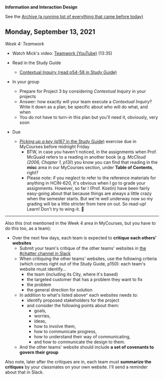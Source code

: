 **Information and Interaction Design**

See the [Archive (a running list of everything that came before today)](schedule.md)

## Monday, September 13, 2021

*Week 4: Teamwork*

- Watch Mick's video: [Teamwork (YouTube)](https://youtu.be/gbizsBUuJ8g) (13:35)

- Read in the Study Guide
  - [Contextual Inquiry (read p54-58 in Study Guide)](media/book.pdf#page=54)

- In your group
  - Prepare for Project 3 by considering *Contextual Inquiry* in your projects
  - Answer: how exactly will your team execute a *Contextual Inquiry*?  Write it down as a plan; be specific about who will do what, and when
  - You do not have to turn-in this plan but you'll need it, obviously, very soon

- Due
  - [*Picking up a key* (p167 in the Study Guide)](media/book.pdf#page=167) exercise due in MyCourses before midnight Friday
    - BTW, in case you haven't noticed, in the assignments when Prof. McQuaid refers to a reading in another book (e.g. *McCloud (2006, Chapter 1, p13)*) you know you can find that reading in the **misc** area in our MyCourses section, under **Table of Contents**, right?
    - Please note: if you neglect to refer to the reference materials for anything in HCIN-620, it's obvious when I go to grade your assignments.  However, so far I (Prof. Kostin) have been fairly easy-going about that because things are always a little crazy when the semester starts.  But we're well underway now so my grading will be a little stricter from here on out.  So read-up!  Learn!  Don't try to wing-it. 🏃

<hr>

Also this (not mentioned in the Week 4 area in MyCourses, but you have to do this too, as a team):

- Over the next few days, each team is expected to **critique each others' websites** 
  - Submit your team's critique of the other teams' websites in [the #chatter channel in Slack](https://app.slack.com/client/T02BW1KDQSZ/C02CBLE4ERX)
  - When critiquing the other teams' websites, use the following criteria (which comes right out of the Study Guide, p150): each team's website must identify...
    - the team (including its City, where it's based)
    - the targeted customer that has a problem they want to fix
    - the problem
    - the general direction for solution
  - In addition to what's listed above^ each websites needs to:
    - identify proposed stakeholders for the project
    - and consider the following points about them: 
      - goals, 
      - worries, 
      - ideas, 
      - how to involve them, 
      - how to communicate progress, 
      - how to understand their way of communicating, 
      - and how to communicate the design to them. 
  - And the other teams' website should include **a set of covenants to govern their group**


Also note, later after the critiques are in, each team must **summarize the critiques** by your classmates on your own website.  I'll send a reminder about that in Slack.
